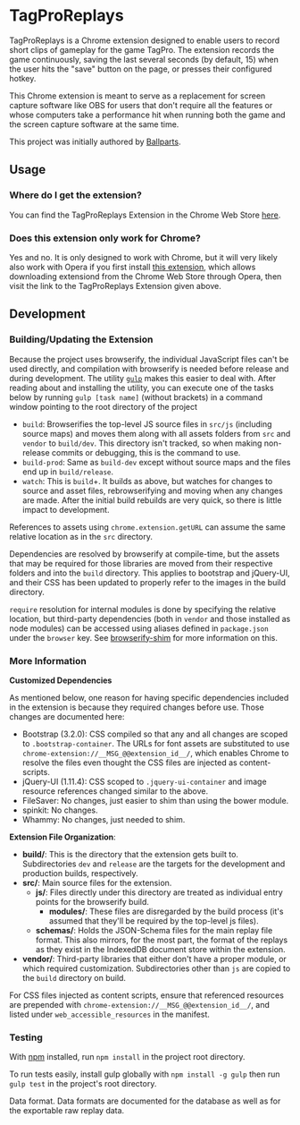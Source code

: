 # TagProReplays

TagProReplays is a Chrome extension designed to enable users to record short clips of gameplay for the game TagPro. The extension records the game continuously, saving the last several seconds (by default, 15) when the user hits the "save" button on the page, or presses their configured hotkey.

This Chrome extension is meant to serve as a replacement for screen capture software like OBS for users that don't require all the features or whose computers take a performance hit when running both the game and the screen capture software at the same time.

This project was initially authored by [Ballparts](https://github.com/ballparts).

## Usage

### Where do I get the extension?

You can find the TagProReplays Extension in the Chrome Web Store [here](https://chrome.google.com/webstore/detail/tagproreplays/ejbnakhldlocljfcglmeibhhdnmmcodh).

### Does this extension only work for Chrome?

Yes and no. It is only designed to work with Chrome, but it will very likely also work with Opera if you first install [this extension](https://addons.opera.com/en/extensions/details/download-chrome-extension-9/?display=en), which allows downloading extensiond from the Chrome Web Store through Opera, then visit the link to the TagProReplays Extension given above.

## Development

### Building/Updating the Extension

Because the project uses browserify, the individual JavaScript files can't be used directly, and compilation with browserify is needed before release and during development. The utility [`gulp`](http://gulpjs.com/) makes this easier to deal with. After reading about and installing the utility, you can execute one of the tasks below by running `gulp [task name]` (without brackets) in a command window pointing to the root directory of the project

* `build`: Browserifies the top-level JS source files in `src/js` (including source maps) and moves them along with all assets folders from `src` and `vendor` to `build/dev`. This directory isn't tracked, so when making non-release commits or debugging, this is the command to use.
* `build-prod`: Same as `build-dev` except without source maps and the files end up in `build/release`.
* `watch`: This is `build`+. It builds as above, but watches for changes to source and asset files, rebrowserifying and moving when any changes are made. After the initial build rebuilds are very quick, so there is little impact to development.

References to assets using `chrome.extension.getURL` can assume the same relative location as in the `src` directory.

Dependencies are resolved by browserify at compile-time, but the assets that may be required for those libraries are moved from their respective folders and into the `build` directory. This applies to bootstrap and jQuery-UI, and their CSS has been updated to properly refer to the images in the build directory.

`require` resolution for internal modules is done by specifying the relative location, but third-party dependencies (both in `vendor` and those installed as node modules) can be accessed using aliases defined in `package.json` under the `browser` key. See [browserify-shim](https://github.com/thlorenz/browserify-shim) for more information on this.

### More Information

**Customized Dependencies**

As mentioned below, one reason for having specific dependencies included in the extension is because they required changes before use. Those changes are documented here:

* Bootstrap (3.2.0): CSS compiled so that any and all changes are scoped to `.bootstrap-container`. The URLs for font assets are substituted to use `chrome-extension://__MSG_@@extension_id__/`, which enables Chrome to resolve the files even thought the CSS files are injected as content-scripts.
* jQuery-UI (1.11.4): CSS scoped to `.jquery-ui-container` and image resource references changed similar to the above.
* FileSaver: No changes, just easier to shim than using the bower module.
* spinkit: No changes.
* Whammy: No changes, just needed to shim.

**Extension File Organization**:

* **build/**: This is the directory that the extension gets built to. Subdirectories `dev` and `release` are the targets for the development and production builds, respectively.
* **src/**: Main source files for the extension.
    - **js/**: Files directly under this directory are treated as individual entry points for the browserify build.
        + **modules/**: These files are disregarded by the build process (it's assumed that they'll be required by the top-level js files).
    - **schemas/**: Holds the JSON-Schema files for the main replay file format. This also mirrors, for the most part, the format of the replays as they exist in the IndexedDB document store within the extension.
* **vendor/**: Third-party libraries that either don't have a proper module, or which required customization. Subdirectories other than `js` are copied to the `build` directory on build.

For CSS files injected as content scripts, ensure that referenced resources are prepended with `chrome-extension://__MSG_@@extension_id__/`, and listed under `web_accessible_resources` in the manifest.

### Testing

With [npm](https://github.com/npm/npm) installed, run `npm install` in the project root directory.

To run tests easily, install gulp globally with `npm install -g gulp` then run `gulp test` in the project's root directory.

Data format. Data formats are documented for the database as well as for the exportable raw replay data.
